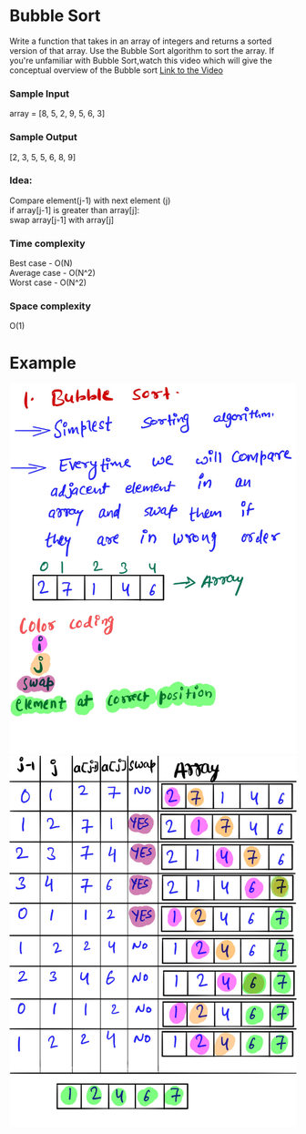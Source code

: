 # Bubble Sort #
Write a function that takes in an array of integers and returns a sorted version of that array. Use the Bubble Sort algorithm to sort the array.
If you're unfamiliar with Bubble Sort,watch this video which will give the conceptual overview of the Bubble sort [Link to the Video](https://www.linkedin.com/posts/mayank-dubey11_datastructures-complexity-sorting-activity-6758786813793443840-U5KQ) 
### Sample Input ###
array = [8, 5, 2, 9, 5, 6, 3]
### Sample Output ###
[2, 3, 5, 5, 6, 8, 9]

### Idea: ###
Compare element(j-1) with next element (j) <br>
if array[j-1] is greater than array[j]: <br>
swap array[j-1] with array[j] 
### Time complexity ###
Best case - O(N) <br>
Average case - O(N^2) <br>
Worst case - O(N^2) <br>

### Space complexity ###
O(1)

# Example #
![](images/bubblesort1.png)
![](images/bubblesort2.png)

